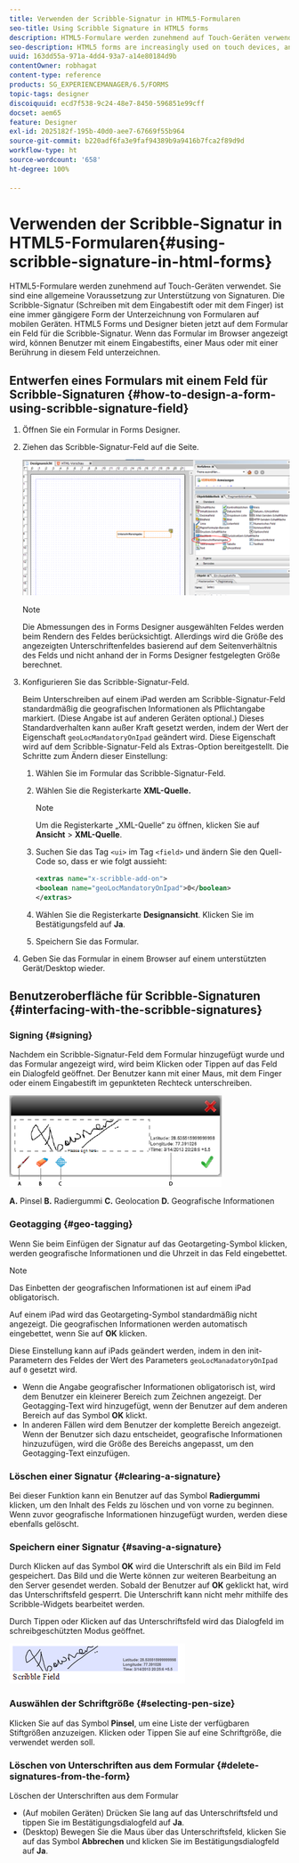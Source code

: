 ```yaml
---
title: Verwenden der Scribble-Signatur in HTML5-Formularen
seo-title: Using Scribble Signature in HTML5 forms
description: HTML5-Formulare werden zunehmend auf Touch-Geräten verwendet. Sie sind eine allgemeine Voraussetzung zur Unterstützung von Signaturen. Das Unterzeichnen von Dokumenten auf mobilen Geräten ist eine immer gängigere Form der Unterzeichnung von Formularen.
seo-description: HTML5 forms are increasingly used on touch devices, and one common requirement is to support signatures. Signing documents on mobile devices is becoming an accepted way of signing forms on mobile devices.
uuid: 163dd55a-971a-4dd4-93a7-a14e80184d9b
contentOwner: robhagat
content-type: reference
products: SG_EXPERIENCEMANAGER/6.5/FORMS
topic-tags: designer
discoiquuid: ecd7f538-9c24-48e7-8450-596851e99cff
docset: aem65
feature: Designer
exl-id: 2025182f-195b-40d0-aee7-67669f55b964
source-git-commit: b220adf6fa3e9faf94389b9a9416b7fca2f89d9d
workflow-type: ht
source-wordcount: '658'
ht-degree: 100%

---
```


# Verwenden der Scribble-Signatur in HTML5-Formularen{#using-scribble-signature-in-html-forms}

HTML5-Formulare werden zunehmend auf Touch-Geräten verwendet. Sie sind eine allgemeine Voraussetzung zur Unterstützung von Signaturen. Die Scribble-Signatur (Schreiben mit dem Eingabestift oder mit dem Finger) ist eine immer gängigere Form der Unterzeichnung von Formularen auf mobilen Geräten. HTML5 Forms und Designer bieten jetzt auf dem Formular ein Feld für die Scribble-Signatur. Wenn das Formular im Browser angezeigt wird, können Benutzer mit einem Eingabestifts, einer Maus oder mit einer Berührung in diesem Feld unterzeichnen.

## Entwerfen eines Formulars mit einem Feld für Scribble-Signaturen {#how-to-design-a-form-using-scribble-signature-field}

1. Öffnen Sie ein Formular in Forms Designer.
1. Ziehen das Scribble-Signatur-Feld auf die Seite.

   ![designer_scribble](assets/designer_scribble.png)

   >[!NOTE]
   >
   >Die Abmessungen des in Forms Designer ausgewählten Feldes werden beim Rendern des Feldes berücksichtigt. Allerdings wird die Größe des angezeigten Unterschriftenfeldes basierend auf dem Seitenverhältnis des Felds und nicht anhand der in Forms Designer festgelegten Größe berechnet.

1. Konfigurieren Sie das Scribble-Signatur-Feld.

   Beim Unterschreiben auf einem iPad werden am Scribble-Signatur-Feld standardmäßig die geografischen Informationen als Pflichtangabe markiert. (Diese Angabe ist auf anderen Geräten optional.) Dieses Standardverhalten kann außer Kraft gesetzt werden, indem der Wert der Eigenschaft `geoLocMandatoryOnIpad` geändert wird. Diese Eigenschaft wird auf dem Scribble-Signatur-Feld als Extras-Option bereitgestellt. Die Schritte zum Ändern dieser Einstellung:

   1. Wählen Sie im Formular das Scribble-Signatur-Feld.
   1. Wählen Sie die Registerkarte **XML-Quelle.**

      >[!NOTE]
      >
      >Um die Registerkarte „XML-Quelle“ zu öffnen, klicken Sie auf **Ansicht** > **XML-Quelle**.

   1. Suchen Sie das Tag `<ui>` im Tag `<field>` und ändern Sie den Quell-Code so, dass er wie folgt aussieht:

      ```xml
      <extras name="x-scribble-add-on">
      <boolean name="geoLocMandatoryOnIpad">0</boolean>
      </extras>
      ```

   1. Wählen Sie die Registerkarte **Designansicht**. Klicken Sie im Bestätigungsfeld auf **Ja**.
   1. Speichern Sie das Formular.

1. Geben Sie das Formular in einem Browser auf einem unterstützten Gerät/Desktop wieder.

## Benutzeroberfläche für Scribble-Signaturen {#interfacing-with-the-scribble-signatures}

### Signing {#signing}

Nachdem ein Scribble-Signatur-Feld dem Formular hinzugefügt wurde und das Formular angezeigt wird, wird beim Klicken oder Tippen auf das Feld ein Dialogfeld geöffnet. Der Benutzer kann mit einer Maus, mit dem Finger oder einem Eingabestift im gepunkteten Rechteck unterschreiben.

![geolocation](assets/geolocation.png)

**A.** Pinsel **B.** Radiergummi **C.** Geolocation **D.** Geografische Informationen

### Geotagging {#geo-tagging}

Wenn Sie beim Einfügen der Signatur auf das Geotargeting-Symbol klicken, werden geografische Informationen und die Uhrzeit in das Feld eingebettet.

>[!NOTE]
>Das Einbetten der geografischen Informationen ist auf einem iPad obligatorisch.

Auf einem iPad wird das Geotargeting-Symbol standardmäßig nicht angezeigt. Die geografischen Informationen werden automatisch eingebettet, wenn Sie auf **OK** klicken.

Diese Einstellung kann auf iPads geändert werden, indem in den init-Parametern des Feldes der Wert des Parameters `geoLocManadatoryOnIpad` auf `0` gesetzt wird.

* Wenn die Angabe geografischer Informationen obligatorisch ist, wird dem Benutzer ein kleinerer Bereich zum Zeichnen angezeigt. Der Geotagging-Text wird hinzugefügt, wenn der Benutzer auf dem anderen Bereich auf das Symbol **OK** klickt.
* In anderen Fällen wird dem Benutzer der komplette Bereich angezeigt. Wenn der Benutzer sich dazu entscheidet, geografische Informationen hinzuzufügen, wird die Größe des Bereichs angepasst, um den Geotagging-Text einzufügen.

### Löschen einer Signatur {#clearing-a-signature}

Bei dieser Funktion kann ein Benutzer auf das Symbol **Radiergummi** klicken, um den Inhalt des Felds zu löschen und von vorne zu beginnen. Wenn zuvor geografische Informationen hinzugefügt wurden, werden diese ebenfalls gelöscht.

### Speichern einer Signatur {#saving-a-signature}

Durch Klicken auf das Symbol **OK** wird die Unterschrift als ein Bild im Feld gespeichert. Das Bild und die Werte können zur weiteren Bearbeitung an den Server gesendet werden. Sobald der Benutzer auf **OK** geklickt hat, wird das Unterschriftsfeld gesperrt. Die Unterschrift kann nicht mehr mithilfe des Scribble-Widgets bearbeitet werden.

Durch Tippen oder Klicken auf das Unterschriftsfeld wird das Dialogfeld im schreibgeschützten Modus geöffnet.

![3](assets/3.png)

### Auswählen der Schriftgröße {#selecting-pen-size}

Klicken Sie auf das Symbol **Pinsel**, um eine Liste der verfügbaren Stiftgrößen anzuzeigen. Klicken oder Tippen Sie auf eine Schriftgröße, die verwendet werden soll.

### Löschen von Unterschriften aus dem Formular {#delete-signatures-from-the-form}

Löschen der Unterschriften aus dem Formular

* (Auf mobilen Geräten) Drücken Sie lang auf das Unterschriftsfeld und tippen Sie im Bestätigungsdialogfeld auf **Ja**.
* (Desktop) Bewegen Sie die Maus über das Unterschriftsfeld, klicken Sie auf das Symbol **Abbrechen** und klicken Sie im Bestätigungsdialogfeld auf **Ja**.
